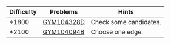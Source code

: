 | Difficulty | Problems | Hints |
| -------- | -------- | -------- |
| *1800 | [GYM104328D](https://codeforces.com/gym/104328/problem/D) | Check some candidates. |
| *2100 | [GYM104094B](https://codeforces.com/gym/104094/problem/B) | Choose one edge.  |